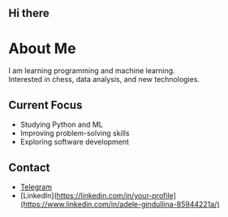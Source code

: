 ## Hi there

# About Me  
I am learning programming and machine learning.  
Interested in chess, data analysis, and new technologies.  

## Current Focus  
- Studying Python and ML  
- Improving problem-solving skills  
- Exploring software development  

## Contact  
- [Telegram](https://t.me/blntnn)  
- [LinkedIn](https://linkedin.com/in/your-profile](https://www.linkedin.com/in/adele-gindullina-85944221a/)  





